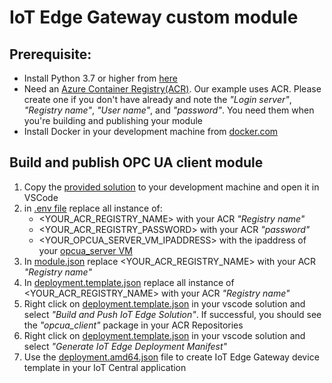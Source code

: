 # IoT Edge Gateway custom module

## Prerequisite:
- Install Python 3.7 or higher from [here](https://www.python.org/downloads/)
- Need an [Azure Container Registry(ACR)](https://portal.azure.com/#create/Microsoft.ContainerRegistry). Our example uses ACR. Please create one if you don't have already and note the _"Login server"_, _"Registry name"_, _"User name"_, and _"password"_. You need them when you're building and publishing your module
- Install Docker in your development machine from [docker.com](https://www.docker.com/products/docker-desktop)

## Build and publish OPC UA client module
1. Copy the [provided solution](https://github.com/iot-for-all/iotc-opcua-iotedge-gateway/tree/main/edge-gateway-modules/opcua-client) to your development machine and open it in VSCode
2. in [.env file](https://github.com/iot-for-all/iotc-opcua-iotedge-gateway/blob/main/edge-gateway-modules/opcua-client/.env#L2-L4) replace all instance of:
    - <YOUR_ACR_REGISTRY_NAME> with your ACR _"Registry name"_
    - <YOUR_ACR_REGISTRY_PASSWORD> with your ACR _"password"_
    - <YOUR_OPCUA_SERVER_VM_IPADDRESS> with the ipaddress of your [opcua_server VM](https://github.com/iot-for-all/iotc-opcua-iotedge-gateway/tree/main/opcua-server-sim/README.md/#L57)
3. In [module.json](https://github.com/iot-for-all/iotc-opcua-iotedge-gateway/blob/main/edge-gateway-modules/opcua-client/modules/opcua_client/module.json#L5) replace <YOUR_ACR_REGISTRY_NAME> with your ACR _"Registry name"_
4. In [deployment.template.json](https://github.com/iot-for-all/iotc-opcua-iotedge-gateway/blob/main/edge-gateway-modules/opcua-client/deployment.template.json#L13-L16) replace all instance of <YOUR_ACR_REGISTRY_NAME> with your ACR _"Registry name"_ 
5. Right click on [deployment.template.json](https://github.com/iot-for-all/iotc-opcua-iotedge-gateway/blob/main/edge-gateway-modules/opcua-client/deployment.template.json) in your vscode solution and select _"Build and Push IoT Edge Solution"_. If successful, you should see the _"opcua_client"_ package in your ACR Repositories
6. Right click on [deployment.template.json](https://github.com/iot-for-all/iotc-opcua-iotedge-gateway/blob/main/edge-gateway-modules/opcua-client/deployment.template.json) in your vscode solution and select _"Generate IoT Edge Deployment Manifest"_
7. Use the [deployment.amd64.json](https://github.com/iot-for-all/iotc-opcua-iotedge-gateway/blob/main/edge-gateway-modules/opcua-client/config/deployment.amd64.json) file to create IoT Edge Gateway device template in your IoT Central application
